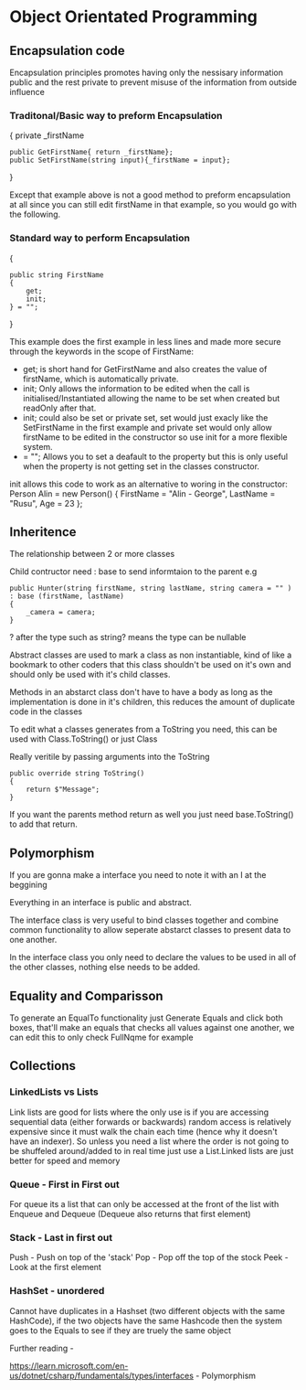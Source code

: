 # Object Orientated Programming

## Encapsulation code

Encapsulation principles promotes having only the nessisary information public and the rest private to prevent misuse of the information from outside influence

### Traditonal/Basic way to preform Encapsulation

{
	private _firstName
	
	public GetFirstName{ return _firstName};
	public SetFirstName(string input){_firstName = input};

}

Except that example above is not a good method to preform encapsulation at all since you can still edit firstName in that example, so you would go with the following.

### Standard way to perform Encapsulation
{

    public string FirstName
    {
        get;
        init;
    } = "";

}

This example does the first example in less lines and made more secure through the keywords in the scope of FirstName:

- get; is short hand for GetFirstName and also creates the value of firstName, which is automatically private.
- init; Only allows the information to be edited when the call is initialised/Instantiated allowing the name to be set when created but readOnly after that.
- init; could also be set or private set, set would just exacly like the SetFirstName in the first example and private set would only allow firstName to be edited in the constructor so use init for a more flexible system.
- = ""; Allows you to set a deafault to the property but this is only useful when the property is not getting set in the classes constructor.

init allows this code to work as an alternative to woring in the constructor:
        Person Alin = new Person()
        {
            FirstName = "Alin - George",
            LastName = "Rusu",
            Age = 23
        };
## Inheritence

The relationship between 2 or more classes

Child contructor need : base to send informtaion to the parent e.g

    public Hunter(string firstName, string lastName, string camera = "" ) : base (firstName, lastName)
    {
        _camera = camera;
    }

? after the type such as string? means the type can be nullable

Abstract classes are used to mark a class as non instantiable, kind of like a bookmark to other coders that this class shouldn't be used on it's own and should only be used with it's child classes.

Methods in an abstarct class don't have to have a body as long as the implementation is done in it's children, this reduces the amount of duplicate code in the classes

To edit what a classes generates from a ToString you need, this can be used with Class.ToString() or just Class

Really veritile by passing arguments into the ToString

    public override string ToString()
    {
        return $"Message";
    }

If you want the parents method return as well you just need base.ToString() to add that return.

## Polymorphism

If you are gonna make a interface you need to note it with an I at the beggining

Everything in an interface is public and abstract.

The interface class is very useful to bind classes together and combine common functionality to allow seperate abstarct classes to present data to one another.

In the interface class you only need to declare the values to be used in all of the other classes, nothing else needs to be added.

## Equality and Comparisson

To generate an EqualTo functionality just Generate Equals and click both boxes, that'll make an equals that checks all values against one another, we can edit this to only check FullNqme for example 

## Collections

### LinkedLists vs Lists

Link lists are good for lists where the only use is if you are accessing sequential data (either forwards or backwards) random access is relatively expensive since it must walk the chain each time (hence why it doesn't have an indexer). So unless you need a list where the order is not going to be shuffeled around/added to in real time just use a List.Linked lists are just better for speed and memory

### Queue - First in First out

For queue its a list that can only be accessed at the front of the list with Enqueue and Dequeue (Dequeue also returns that first element)

### Stack - Last in first out

Push - Push on top of the 'stack'
Pop - Pop off the top of the stock
Peek - Look at the first element

### HashSet - unordered

Cannot have duplicates in a Hashset (two different objects with the same HashCode), if the two objects have the same Hashcode then the system goes to the Equals to see if they are truely the same object

Further reading -

https://learn.microsoft.com/en-us/dotnet/csharp/fundamentals/types/interfaces - Polymorphism